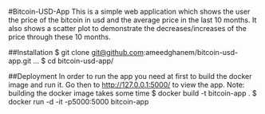 #Bitcoin-USD-App
	This is a simple web application which shows the user the price of the bitcoin in usd and the average price in the last 10 months.
	It also shows a scatter plot to demonstrate the decreases/increases of the price through these 10 months. 

##Installation
	$ git clone git@github.com:ameedghanem/bitcoin-usd-app.git
	...
	$ cd bitcoin-usd-app/


##Deployment
	In order to run the app you need at first to build the docker image and run it.
	Go then to http://127.0.0.1:5000/ to view the app.
	Note: building the docker image takes some time
	$ docker build -t bitcoin-app .
	$ docker run -d -it -p5000:5000 bitcoin-app